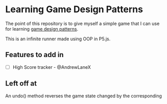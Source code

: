 # Learning Game Design Patterns

The point of this repository is to give myself a simple game that I can use for learning [game design patterns](https://gameprogrammingpatterns.com/). 

This is an infinite runner made using OOP in P5.js.

## Features to add in

* [ ] High Score tracker - @AndrewLaneX

## Left off at

An undo() method reverses the game state changed by the corresponding 
